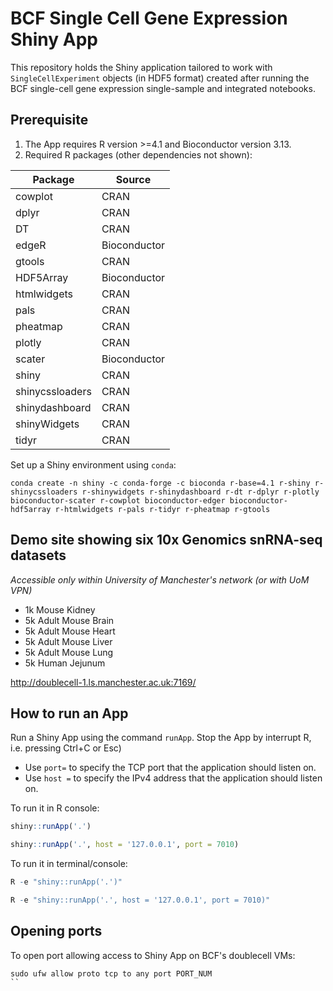 # BCF Single Cell Gene Expression Shiny App

This repository holds the Shiny application tailored to work with `SingleCellExperiment` objects (in HDF5 format) created after running the BCF single-cell gene expression single-sample and integrated notebooks.

## Prerequisite

1. The App requires R version >=4.1 and Bioconductor version 3.13.
2. Required R packages (other dependencies not shown):

| Package | Source |
| --- | --- |
| cowplot | CRAN |
| dplyr | CRAN |
| DT | CRAN |
| edgeR | Bioconductor |
| gtools | CRAN |
| HDF5Array | Bioconductor |
| htmlwidgets | CRAN |
| pals | CRAN |
| pheatmap | CRAN |
| plotly | CRAN |
| scater | Bioconductor |
| shiny | CRAN |
| shinycssloaders | CRAN |
| shinydashboard | CRAN |
| shinyWidgets | CRAN |
| tidyr | CRAN |

Set up a Shiny environment using `conda`:

```
conda create -n shiny -c conda-forge -c bioconda r-base=4.1 r-shiny r-shinycssloaders r-shinywidgets r-shinydashboard r-dt r-dplyr r-plotly bioconductor-scater r-cowplot bioconductor-edger bioconductor-hdf5array r-htmlwidgets r-pals r-tidyr r-pheatmap r-gtools
```

## Demo site showing six 10x Genomics snRNA-seq datasets

*Accessible only within University of Manchester's network (or with UoM VPN)*

- 1k Mouse Kidney
- 5k Adult Mouse Brain
- 5k Adult Mouse Heart
- 5k Adult Mouse Liver
- 5k Adult Mouse Lung
- 5k Human Jejunum

http://doublecell-1.ls.manchester.ac.uk:7169/

## How to run an App

Run a Shiny App using the command `runApp`. Stop the App by interrupt R, i.e. pressing Ctrl+C or Esc)

- Use `port=` to specify the TCP port that the application should listen on.
- Use `host =` to specify the IPv4 address that the application should listen on.

To run it in R console:

```r
shiny::runApp('.')

shiny::runApp('.', host = '127.0.0.1', port = 7010)
```

To run it in terminal/console:

```r
R -e "shiny::runApp('.')"

R -e "shiny::runApp('.', host = '127.0.0.1', port = 7010)"
```

## Opening ports

To open port allowing access to Shiny App on BCF's doublecell VMs:

```
sudo ufw allow proto tcp to any port PORT_NUM
``
